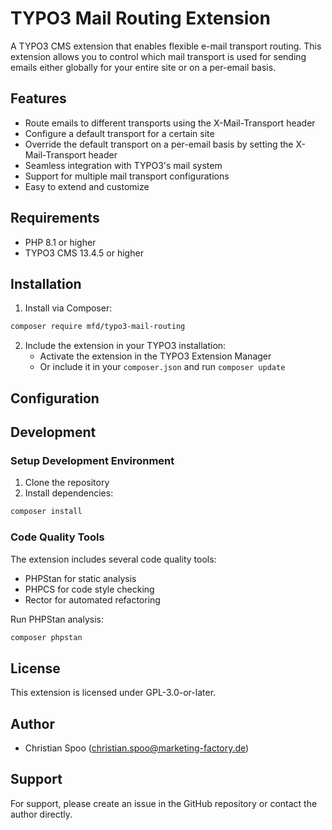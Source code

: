 # TYPO3 Mail Routing Extension

A TYPO3 CMS extension that enables flexible e-mail transport routing. This extension allows you to control which mail transport is used for sending emails either globally for your entire site or on a per-email basis.

## Features

- Route emails to different transports using the X-Mail-Transport header
- Configure a default transport for a certain site
- Override the default transport on a per-email basis by setting the X-Mail-Transport header
- Seamless integration with TYPO3's mail system
- Support for multiple mail transport configurations
- Easy to extend and customize

## Requirements

- PHP 8.1 or higher
- TYPO3 CMS 13.4.5 or higher

## Installation

1. Install via Composer:
```bash
composer require mfd/typo3-mail-routing
```

2. Include the extension in your TYPO3 installation:
   - Activate the extension in the TYPO3 Extension Manager
   - Or include it in your `composer.json` and run `composer update`

## Configuration



## Development

### Setup Development Environment

1. Clone the repository
2. Install dependencies:
```bash
composer install
```

### Code Quality Tools

The extension includes several code quality tools:

- PHPStan for static analysis
- PHPCS for code style checking
- Rector for automated refactoring

Run PHPStan analysis:
```bash
composer phpstan
```

## License

This extension is licensed under GPL-3.0-or-later.

## Author

- Christian Spoo (christian.spoo@marketing-factory.de)

## Support

For support, please create an issue in the GitHub repository or contact the author directly. 
